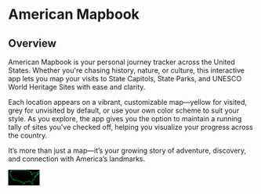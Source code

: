 # American Mapbook

## Overview

American Mapbook is your personal journey tracker across the United States. Whether you're chasing history, nature, or culture, this interactive app lets you map your visits to State Capitols, State Parks, and UNESCO World Heritage Sites with ease and clarity.

Each location appears on a vibrant, customizable map—yellow for visited, grey for unvisited by default, or use your own color scheme to suit your style. As you explore, the app gives you the option to maintain a running tally of sites you've checked off, helping you visualize your progress across the country.

It’s more than just a map—it’s your growing story of adventure, discovery, and connection with America’s landmarks.

![American Mapbook Applet for Tidbyt](americanmapbook.webp)